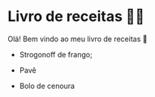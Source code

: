 # Livro de receitas :man_cook:

Olá! Bem vindo ao meu livro de receitas :wave:

- Strogonoff de frango;

- Pavê

-  Bolo de cenoura
